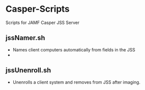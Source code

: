# Casper-Scripts  
Scripts for JAMF Casper JSS Server

## jssNamer.sh
- Names client computers automatically from fields in the JSS
- 
## jssUnenroll.sh
- Unenrolls a client system and removes from JSS after imaging.
